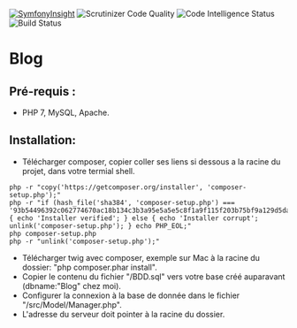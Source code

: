 [![SymfonyInsight](https://insight.symfony.com/projects/73b79d08-0db1-45c2-af8d-5f360ffdb83b/mini.svg)](https://insight.symfony.com/projects/73b79d08-0db1-45c2-af8d-5f360ffdb83b) <img src="https://scrutinizer-ci.com/g/jucarre/blog/badges/quality-score.png?b=branche-V2" alt="Scrutinizer Code Quality" />  <img src="https://scrutinizer-ci.com/g/jucarre/blog/badges/code-intelligence.svg?b=branche-V2" alt="Code Intelligence Status" /> <img src="https://scrutinizer-ci.com/g/jucarre/blog/badges/build.png?b=branche-V2" alt="Build Status" />
# Blog

## Pré-requis : 

* PHP 7, MySQL, Apache.

## Installation:

* Télécharger composer, copier coller ses liens si dessous a la racine du projet, dans votre termial shell.
```
php -r "copy('https://getcomposer.org/installer', 'composer-setup.php');"
php -r "if (hash_file('sha384', 'composer-setup.php') === '93b54496392c062774670ac18b134c3b3a95e5a5e5c8f1a9f115f203b75bf9a129d5daa8ba6a13e2cc8a1da0806388a8') { echo 'Installer verified'; } else { echo 'Installer corrupt'; unlink('composer-setup.php'); } echo PHP_EOL;"
php composer-setup.php
php -r "unlink('composer-setup.php');"
```

* Télécharger twig avec composer, exemple sur Mac à la racine du dossier: "php composer.phar install".
* Copier le contenu du fichier "/BDD.sql" vers votre base créé auparavant (dbname:"Blog" chez moi).
* Configurer la connexion à la base de donnée dans le fichier "/src/Model/Manager.php".
* L'adresse du serveur doit pointer à la racine du dossier.
